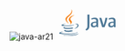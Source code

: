 ![java-ar21](https://github.com/user-attachments/assets/66fe329d-c656-404f-8aa2-f323bb080f62)
<svg xmlns="http://www.w3.org/2000/svg" width="120" height="60"><path d="M17.956 42.562s-1.767 1.075 1.23 1.383c3.6.46 5.53.384 9.524-.384 0 0 1.075.69 2.535 1.23-8.987 3.84-20.354-.23-13.288-2.227zm-1.152-4.992s-1.92 1.46 1.075 1.767c3.917.384 7 .46 12.29-.614 0 0 .69.768 1.843 1.152-10.83 3.226-22.966.307-15.208-2.304zm21.2 8.756s1.306 1.075-1.46 1.92c-5.146 1.536-21.583 1.997-26.192 0-1.613-.69 1.46-1.7 2.458-1.843 1-.23 1.536-.23 1.536-.23-1.766-1.23-11.752 2.535-5.07 3.6 18.357 2.995 33.488-1.306 28.726-3.456zM18.8 32.347s-8.372 1.997-2.996 2.688c2.304.307 6.836.23 11.06-.077 3.456-.307 6.913-.922 6.913-.922s-1.23.538-2.074 1.075c-8.526 2.227-24.886 1.23-20.2-1.075 3.994-1.92 7.297-1.7 7.297-1.7zm14.978 8.372c8.602-4.455 4.608-8.756 1.843-8.218-.69.154-1 .307-1 .307s.23-.46.768-.614c5.453-1.92 9.755 5.76-1.767 8.756 0 0 .077-.077.154-.23zM19.646 52.854c8.295.538 20.97-.307 21.276-4.224 0 0-.614 1.536-6.836 2.688-7.066 1.306-15.822 1.152-20.97.307 0 0 1.075.922 6.53 1.23z" fill="#4e7896"/><path d="M28.555 7s4.762 4.84-4.532 12.136c-7.45 5.914-1.7 9.294 0 13.134-4.378-3.917-7.527-7.373-5.377-10.6 3.15-4.762 11.828-7.066 9.908-14.67zm-2.458 22.044c2.227 2.535-.615 4.84-.615 4.84s5.684-2.92 3.072-6.53c-2.38-3.456-4.224-5.146 5.76-10.907 0 0-15.746 3.917-8.218 12.596z" fill="#f58219"/><path d="M75.318 38.162V26.485c0-2.98-1.668-5.004-5.838-5.004-2.383 0-4.41.596-6.196 1.31l.596 2.145c1.31-.477 2.98-.953 4.766-.953 2.264 0 3.336.953 3.336 2.86v1.55H70.8c-5.72 0-8.34 2.145-8.34 5.6 0 2.86 1.787 4.528 5.004 4.528 2.026 0 3.575-.953 5.004-2.145l.238 1.787h2.62zM71.98 34.35c-1.19 1.072-2.502 1.668-3.694 1.668-1.55 0-2.502-.953-2.502-2.62s.953-2.86 4.766-2.86h1.43v3.813zm14.536 3.813h-4.17L77.343 21.84h3.575l3.098 10.01.715 2.98c1.55-4.29 2.74-8.698 3.217-12.987h3.574c-.953 5.362-2.62 11.2-5.004 16.323zm19.302 0V26.485c0-2.98-1.668-5.004-5.84-5.004-2.383 0-4.408.596-6.196 1.31l.477 2.145c1.43-.477 3.098-.953 4.885-.953 2.264 0 3.336.953 3.336 2.86v1.55h-1.19c-5.72 0-8.34 2.145-8.34 5.6 0 2.86 1.668 4.528 4.885 4.528 2.145 0 3.694-.953 5.123-2.145l.238 1.787h2.62zm-3.336-3.813c-1.19 1.072-2.502 1.668-3.694 1.668-1.55 0-2.502-.953-2.502-2.62s.953-2.86 4.766-2.86h1.43v3.813zm-43.728 6.553c-.953 1.43-2.383 2.502-4.17 3.098l-1.55-1.906c1.192-.715 2.383-1.787 2.86-2.74.477-.834.596-2.026.596-4.766V16h3.575v18.35c0 3.694-.358 5.123-1.31 6.553z" fill="#4e7896"/></svg>
